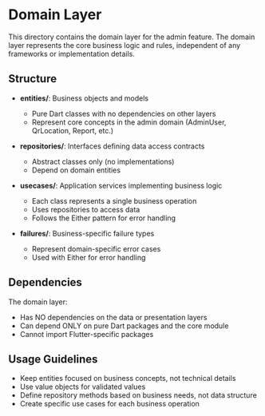 # Domain Layer

This directory contains the domain layer for the admin feature. The domain layer represents the core business logic and rules, independent of any frameworks or implementation details.

## Structure

- **entities/**: Business objects and models
  - Pure Dart classes with no dependencies on other layers
  - Represent core concepts in the admin domain (AdminUser, QrLocation, Report, etc.)

- **repositories/**: Interfaces defining data access contracts
  - Abstract classes only (no implementations)
  - Depend on domain entities

- **usecases/**: Application services implementing business logic
  - Each class represents a single business operation
  - Uses repositories to access data
  - Follows the Either pattern for error handling

- **failures/**: Business-specific failure types
  - Represent domain-specific error cases
  - Used with Either for error handling

## Dependencies

The domain layer:
- Has NO dependencies on the data or presentation layers
- Can depend ONLY on pure Dart packages and the core module
- Cannot import Flutter-specific packages

## Usage Guidelines

- Keep entities focused on business concepts, not technical details
- Use value objects for validated values
- Define repository methods based on business needs, not data structure
- Create specific use cases for each business operation 